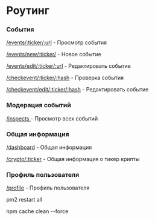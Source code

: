  
# Роутинг

 ### События
[/events/:ticker/:url](/events/:ticker/:url "Просмотр события") - Просмотр события

[/events/new/:ticker/](/events/new/:ticker/ "Новое событие") - Новое событие

[/events/edit/:ticker/:url](/events/edit/:ticker/:url "Редактировать событие") - Редактировать событие

[/checkevent/:ticker/:hash](/checkevent/:ticker/:hash "Проверка события") - Проверка события

[/checkevent/edit/:ticker/:hash](/checkevent/edit/:ticker/:hash "Редактировать событие которое ранее редактировалось из ранее созданных") -  Редактировать событие  

  

 ### Модерация событий
[/inspects ](/inspects  "Просмотр всех событий") - Просмотр всех событий
 


 ### Общая информация
[/dashboard](/dashboard "Общая информация") - Общая информация 

[/crypto/:ticker](/crypto/:ticker "Общая информация о тикер крипты") - Общая информация о тикер крипты



 ### Профиль пользователя

[/profile](/profile "Профиль пользователя") - Профиль пользователя
 
 pm2 restart all



npm cache clean --force
